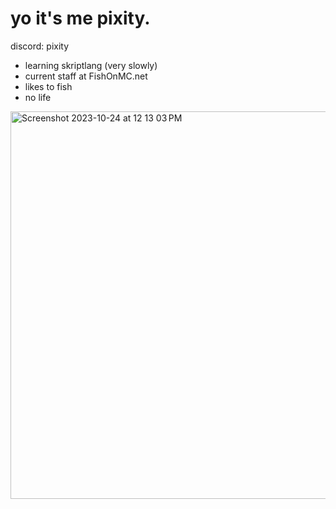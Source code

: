 # yo it's me pixity. 
  discord: pixity 
- learning skriptlang (very slowly)
- current staff at FishOnMC.net
- likes to fish
- no life
 <img width="620" alt="Screenshot 2023-10-24 at 12 13 03 PM" src="https://github.com/PixityFlixity/PixityFlixity/assets/81818297/9d78893b-2f36-4f8b-921a-00b669998bfd">
